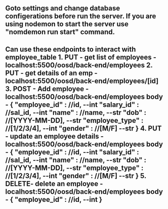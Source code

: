 Goto settings and change database configerations before run the server.
If you are using nodemon to start the server use "nomdemon run start" command.
------------------------------------------------------------------------------------------------
Can use these endpoints to interact with employee_table
    1. PUT  - get list of employees     - localhost:5500/oosd/back-end/employees
    2. PUT  - get details of an emp     - localhost:5500/oosd/back-end/employees/[id]
    3. POST - Add employee              - localhost:5500/oosd/back-end/employees
        body -  {
                    "employee_id"   : //id,             --int
                    "salary_id"     : //sal_id,         --int
                    "name"          : //name,           --str
                    "dob"           : //[YYYY-MM-DD],   --str
                    "employee_type" : //[1/2/3/4],      --int
                    "gender"        : //[M/F]           --str
                }
    4. PUT - update an employee details - localhost:5500/oosd/back-end/employees
        body -  {
                    "employee_id"   : //id,             --int
                    "salary_id"     : //sal_id,         --int
                    "name"          : //name,           --str
                    "dob"           : //[YYYY-MM-DD],   --str
                    "employee_type" : //[1/2/3/4],      --int
                    "gender"        : //[M/F]           --str
                }
    5. DELETE- delete an employee       - localhost:5500/oosd/back-end/employees
         body - {
                    "employee_id"   : //id,             --int
                }
------------------------------------------------------------------------------------------------